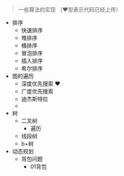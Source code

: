 > 一些算法的实现 （❤️型表示代码已经上传）
* 排序
  * 快速排序
  * 堆排序
  * 桶排序
  * 冒泡排序
  * 插入排序
  * 希尔排序
* 图的遍历
  * 深度优先搜索 ❤️
  * 广度优先搜索
  * 迪杰斯特拉
  * 
* 树
  * 二叉树
    * 遍历
  * 线段树
  * b+树
* 动态规划
  * 背包问题
    * 01背包